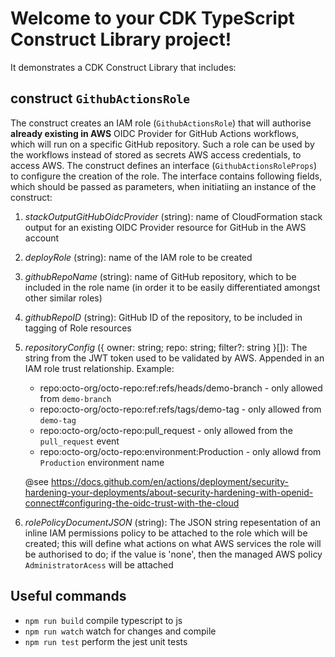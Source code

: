 # Welcome to your CDK TypeScript Construct Library project!

It demonstrates a CDK Construct Library that includes:

## construct `GithubActionsRole`
The construct creates an IAM role (`GithubActionsRole`) that will authorise **already existing in AWS** OIDC Provider for GitHub Actions workflows, which will run on a specific GitHub repository. Such a role can be used by the workflows instead of stored as secrets AWS access credentials, to access AWS.
The construct defines an interface (`GithubActionsRoleProps`) to configure the creation of the role.
The interface contains following fields, which should be passed as parameters, when initiatiing an instance of the construct:

1. *stackOutputGitHubOidcProvider* (string): name of CloudFormation stack output for an existing OIDC Provider resource for GitHub in the AWS account
2. *deployRole* (string): name of the IAM role to be created
3. *githubRepoName* (string): name of GitHub repository, which to be included in the role name (in order it to be easily differentiated amongst other similar roles)
4. *githubRepoID* (string): GitHub ID of the repository, to be included in tagging of Role resources
5. *repositoryConfig* ({ owner: string; repo: string; filter?: string }[]): The string from the JWT token used to be validated by AWS. Appended in an IAM role trust relationship. Example:
    - repo:octo-org/octo-repo:ref:refs/heads/demo-branch - only allowed from `demo-branch`
    - repo:octo-org/octo-repo:ref:refs/tags/demo-tag - only allowed from `demo-tag`
    - repo:octo-org/octo-repo:pull_request - only allowed from the `pull_request` event
    - repo:octo-org/octo-repo:environment:Production - only allowd from `Production` environment name

    @see https://docs.github.com/en/actions/deployment/security-hardening-your-deployments/about-security-hardening-with-openid-connect#configuring-the-oidc-trust-with-the-cloud 
6. *rolePolicyDocumentJSON* (string): The JSON string repesentation of an inline IAM permissions policy to be attached to the role which will be created; this will define what actions on what AWS services the role will be authorised to do; if the value is 'none', then the managed AWS policy `AdministratorAcess` will be attached

## Useful commands

 * `npm run build`   compile typescript to js
 * `npm run watch`   watch for changes and compile
 * `npm run test`    perform the jest unit tests